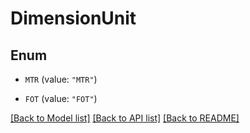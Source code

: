 # DimensionUnit

## Enum


* `MTR` (value: `"MTR"`)

* `FOT` (value: `"FOT"`)


[[Back to Model list]](../README.md#documentation-for-models) [[Back to API list]](../README.md#documentation-for-api-endpoints) [[Back to README]](../README.md)


